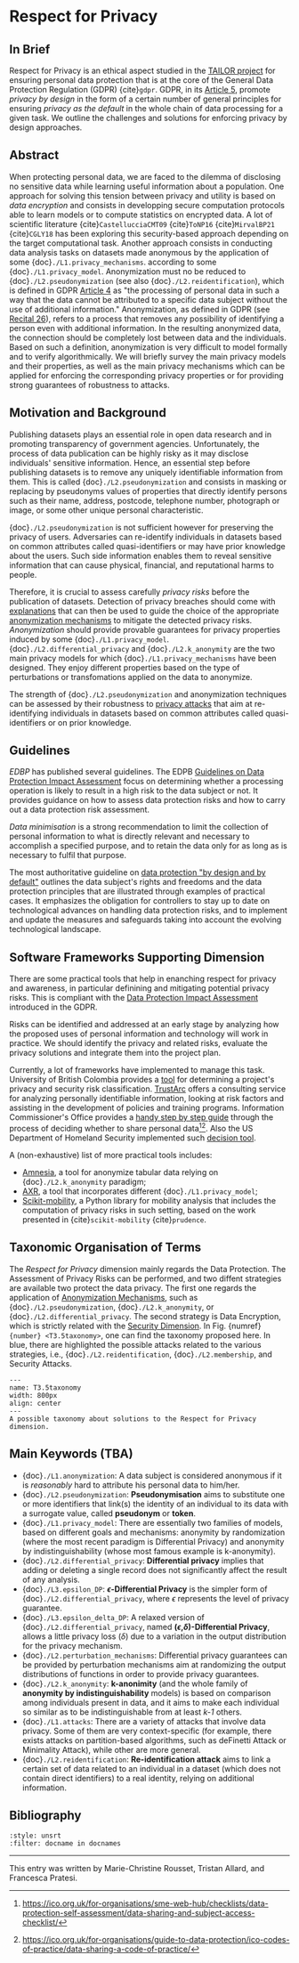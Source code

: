 # Respect for Privacy

## In Brief

Respect for Privacy is an ethical aspect studied in the <a href="https://tailor-network.eu/" target=_blank>TAILOR project</a> for ensuring personal data protection that is at the core of the General
Data Protection Regulation (GDPR) {cite}`gdpr`. GDPR, in its <a href="https://gdpr-info.eu/art-5-gdpr/" target=_blank>Article 5</a>, promote *privacy by design* in the form of a certain number of general principles for ensuring *privacy as the default* in the whole chain of data processing for a given task. We outline the challenges and solutions for enforcing privacy by design approaches.

## Abstract 

When protecting personal data, we are faced to the dilemma of disclosing no sensitive data while learning useful information about a population.
One approach for solving this tension between privacy and utility is based on *data encryption* and consists in developping secure computation protocols able to learn models or to compute statistics on encrypted data. A lot of scientific literature {cite}`CastellucciaCMT09` {cite}`ToNP16` {cite}`MirvalBP21` {cite}`CGLY18` has been exploring this security-based approach depending on the target computational task.
Another approach consists in conducting data analysis tasks on datasets made anonymous by the application of some {doc}`./L1.privacy_mechanisms`.
according to some {doc}`./L1.privacy_model`. Anonymization must no be reduced to {doc}`./L2.pseudonymization` (see also {doc}`./L2.reidentification`), which is defined in GDPR <a href="https://gdpr-info.eu/art-4-gdpr/" target=_blank>Article 4</a> as "the processing
of personal data in such a way that the data cannot be attributed to a specific data subject without the use of additional information."
Anonymization, as defined in GDPR (see <a href="https://gdpr-info.eu/recitals/no-26/" target=_blank>Recital 26</a>), refers to a process that removes any possibility of identifying a person even with additional information. In the resulting anonymized data, the connection should be completely lost between data and the individuals. Based on such a definition, anonymization is very difficult to model formally and to verify algorithmically. We will briefly survey the main privacy models and their properties, as well as the main privacy mechanisms which can be applied for enforcing the corresponding privacy properties or for providing strong guarantees of robustness to attacks.

## Motivation and Background

Publishing datasets plays an essential role in open data research and in promoting transparency of government agencies. Unfortunately, the process of data publication can be highly risky as it may disclose individuals' sensitive information. Hence, an essential step before publishing datasets is to remove any uniquely identifiable information from them. This is called {doc}`./L2.pseudonymization` and consists in masking or replacing by pseudonyms values of properties that directly identify persons such as their name, address, postcode, telephone number, photograph or image, or some other unique personal characteristic.

{doc}`./L2.pseudonymization` is not sufficient however for preserving the privacy of users. Adversaries can re-identify individuals in datasets based on common attributes called quasi-identifiers or may have prior knowledge about the users. Such side information enables them to reveal sensitive information that can cause physical, financial, and reputational harms to people.

Therefore, it is crucial to assess carefully *privacy risks* before the publication of datasets. Detection of privacy breaches should come with [explanations](../T3.1/T3.1.md) that can then be used to guide the choice of the appropriate [anonymization mechanisms](./L1.privacy_mechanisms.md) to mitigate the detected privacy risks. *Anonymization* should provide provable guarantees for privacy properties induced by some {doc}`./L1.privacy_model`. {doc}`./L2.differential_privacy` and {doc}`./L2.k_anonymity` are the two main privacy models for which {doc}`./L1.privacy_mechanisms` have been designed. They enjoy different properties based on the type of perturbations or transfomations applied on the data to anonymize.

The strength of {doc}`./L2.pseudonymization` and anonymization techniques can be assessed by their robustness to [privacy attacks](./L1.attacks.md) that aim at re-identifying individuals in datasets based on common attributes called quasi-identifiers or on prior knowledge.

## Guidelines 

*EDBP* has published several guidelines. The EDPB <a href="https://ec.europa.eu/newsroom/article29/items/611236" target=_blank>Guidelines on Data Protection Impact Assessment</a>
focus on determining whether a processing operation is likely to result in a high risk to the data subject or not. It provides guidance on how to assess data protection risks and how to carry out a data protection risk assessment.

*Data minimisation* is a strong recommendation to limit the collection of personal information to what is directly relevant and necessary to accomplish a specified purpose, and to retain the data only for as long as is necessary to fulfil that purpose.

The most authoritative guideline on <a href="https://edpb.europa.eu/our-work-tools/our-documents/guidelines/guidelines-42019-article-25-data-protection-design-and" target=_blank>data protection "by design and by default"</a> outlines the data subject's rights and freedoms and the data protection principles that are illustrated through examples of practical cases. It emphasizes the obligation for controllers to stay up to date on technological advances on handling data protection risks, and to implement and update the measures and safeguards taking into account the evolving technological landscape.

## Software Frameworks Supporting Dimension

There are some practical tools that help in enanching respect for privacy and awareness, in particular definining and mitigating potential privacy risks.
This is compliant with the <a href="https://gdpr-info.eu/art-35-gdpr/" target=_blank>Data Protection Impact Assessment</a> introduced in the GDPR.

Risks can be identified and addressed at an early stage by analyzing how the proposed uses of personal information and technology will work in practice. We should identify the privacy and related risks, evaluate the privacy solutions and integrate them into the project plan. <!-- missing citation: Information Commissioner’s Office. Conducting privacy impact assessments code
of practice, 2017. https://ico.org.uk/media/for-organisations/documents/1595/pia-code-of-practice.pdf -->

Currently, a lot of frameworks have implemented to manage this task. University of British Colombia provides a <a href="https://privacymatters.ubc.ca/privacy-impact-assessment" target=_blank>tool</a> for determining a project's privacy and security risk classification. <a href="https://trustarc.com/" target=_blank>TrustArc</a> offers a consulting service for analyzing personally identifiable information, looking at risk factors and assisting in the development of policies and training programs. Information Commissioner's Office provides a <a href="https://ico.org.uk/for-organisations/sme-web-hub/checklists/data-protection-self-assessment/" target=_blank>handy step by step guide</a> through the process of deciding whether to share personal data[^ICO1][^ICO2]. Also the US Department of Homeland Security implemented such <a href="https://www.dhs.gov/privacy-impact-assessments" target=_blank>decision tool</a>.

A (non-exhaustive) list of more practical tools includes:
* <a href="https://amnesia.openaire.eu/" target=_blank>Amnesia</a>, a tool for anonymize tabular data relying on {doc}`./L2.k_anonymity` paradigm;
* <a href="https://arx.deidentifier.org/anonymization-tool/" target=_blank>AXR</a>, a tool that incorporates different {doc}`./L1.privacy_model`;
* <a href="https://github.com/scikit-mobility/scikit-mobility" target=_blank>Scikit-mobility</a>, a Python library for mobility analysis that includes the computation of privacy risks in such setting, based on the work presented in {cite}`scikit-mobility` {cite}`prudence`.


[^ICO1]: https://ico.org.uk/for-organisations/sme-web-hub/checklists/data-protection-self-assessment/data-sharing-and-subject-access-checklist/
[^ICO2]: https://ico.org.uk/for-organisations/guide-to-data-protection/ico-codes-of-practice/data-sharing-a-code-of-practice/

## Taxonomic Organisation of Terms

The *Respect for Privacy* dimension mainly regards the Data Protection. The Assessment of Privacy Risks can be performed, and two diffent strategies are available two protect the data privacy. The first one regards the application of [Anonymization Mechanisms](./L1.privacy_mechanisms.md), such as {doc}`./L2.pseudonymization`, {doc}`./L2.k_anonymity`, or {doc}`./L2.differential_privacy`. The second strategy is Data Encryption, which is strictly related with the [Security Dimension](../T3.2/T3.2.md).
In Fig. {numref}`{number} <T3.5taxonomy>`, one can find the taxonomy proposed here. In blue, there are highlighted the possible attacks related to the various strategies, i.e., {doc}`./L2.reidentification`, {doc}`./L2.membership`, and Security Attacks.

```{figure} ./TAILOR_fig_privacy_blue.png
---
name: T3.5taxonomy
width: 800px
align: center
---
A possible taxonomy about solutions to the Respect for Privacy dimension.
```




## Main Keywords (TBA)

- {doc}`./L1.anonymization`: A data subject is considered anonymous if it is *reasonably* hard to attribute his personal data to him/her.
- {doc}`./L2.pseudonymization`: **Pseudonymisation** aims to substitute one or more identifiers that link(s) the identity of an individual to its data with a surrogate value, called **pseudonym** or **token**.
- {doc}`./L1.privacy_model`: There are essentially two families of models, based on different goals and mechanisms: anonymity by randomization (where the most recent paradigm is Differential Privacy) and anonymity by indistinguishability (whose most famous example is k-anonymity).
- {doc}`./L2.differential_privacy`: **Differential privacy** implies that adding or deleting a single record does not significantly affect the result of any analysis.
- {doc}`./L3.epsilon_DP`: **$\epsilon$-Differential Privacy** is the simpler form of {doc}`./L2.differential_privacy`, where $\epsilon$ represents the level of privacy guarantee.
- {doc}`./L3.epsilon_delta_DP`: A relaxed version of {doc}`./L2.differential_privacy`, named **($\epsilon$,$\delta$)-Differential Privacy**, allows a little privacy loss ($\delta$) due to a variation in the output distribution for the privacy mechanism.
- {doc}`./L2.perturbation_mechanisms`: Differential privacy guarantees can be provided by perturbation mechanisms aim at randomizing the output distributions of functions in order to provide privacy guarantees.
- {doc}`./L2.k_anonymity`: **k-anonimity** (and the whole family of **anonymity by indistinguishability** models) is based on comparison among individuals present in data, and it aims to make each individual so similar as to be indistinguishable from at least *k-1* others.
- {doc}`./L1.attacks`: There are a variety of attacks that involve data privacy. Some of them are very context-specific (for example, there exists attacks on partition-based algorithms, such as deFinetti Attack or Minimality Attack), while other are more general.
- {doc}`./L2.reidentification`: **Re-identification attack** aims to link a certain set of data related to an individual in a dataset (which does not contain direct identifiers) to a real identity, relying on additional information.

## Bibliography

```{bibliography}
:style: unsrt
:filter: docname in docnames
```

---

This entry was written by Marie-Christine Rousset, Tristan Allard, and Francesca Pratesi.

